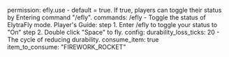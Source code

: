 permission: 
  efly.use - default = true. If true, players can toggle their status by Entering command "/efly".
commands:
  /efly - Toggle the status of ElytraFly mode.
Player's Guide:
  step 1. Enter /efly to toggle your status to "On"
  step 2. Double click "Space" to fly.
config:
  durability_loss_ticks: 20 - The cycle of reducing durability.
  consume_item: true  
  item_to_consume: "FIREWORK_ROCKET" 
